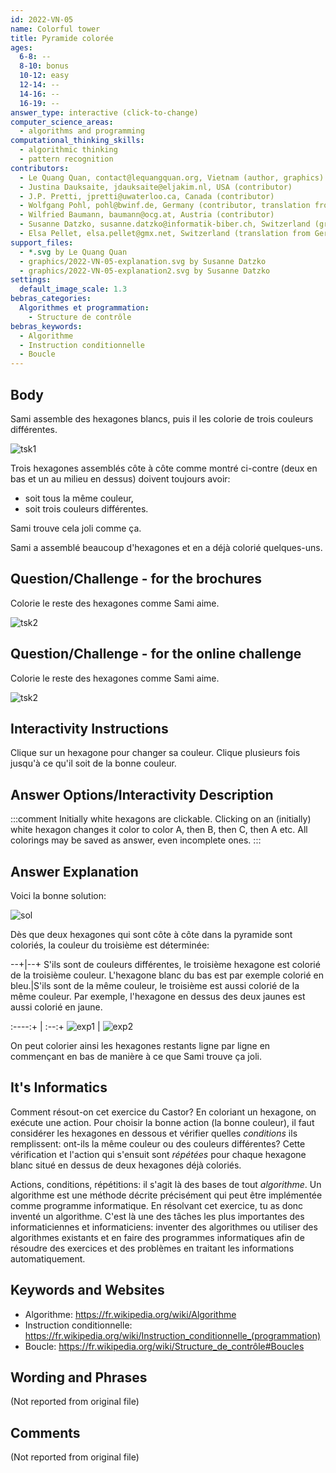 ```yaml
---
id: 2022-VN-05
name: Colorful tower
title: Pyramide colorée
ages:
  6-8: --
  8-10: bonus
  10-12: easy
  12-14: --
  14-16: --
  16-19: --
answer_type: interactive (click-to-change)
computer_science_areas:
  - algorithms and programming
computational_thinking_skills:
  - algorithmic thinking
  - pattern recognition
contributors:
  - Le Quang Quan, contact@lequangquan.org, Vietnam (author, graphics)
  - Justina Dauksaite, jdauksaite@eljakim.nl, USA (contributor)
  - J.P. Pretti, jpretti@uwaterloo.ca, Canada (contributor)
  - Wolfgang Pohl, pohl@bwinf.de, Germany (contributor, translation from English into German)
  - Wilfried Baumann, baumann@ocg.at, Austria (contributor)
  - Susanne Datzko, susanne.datzko@informatik-biber.ch, Switzerland (graphics)
  - Elsa Pellet, elsa.pellet@gmx.net, Switzerland (translation from German into French)
support_files:
  - *.svg by Le Quang Quan
  - graphics/2022-VN-05-explanation.svg by Susanne Datzko
  - graphics/2022-VN-05-explanation2.svg by Susanne Datzko
settings:
  default_image_scale: 1.3
bebras_categories:
  Algorithmes et programmation:
    - Structure de contrôle
bebras_keywords:
  - Algorithme
  - Instruction conditionnelle
  - Boucle
---
```


[tsk1]: graphics/2022-VN-05-taskbody1.svg "Tâche 1 (right)"
[tsk2]: graphics/2022-VN-05-taskbody2.svg "Tâche 2"
[sol]: graphics/2022-VN-05-solution.svg "Solution"
[exp1]: graphics/2022-VN-05-explanation.svg "Explication 1"
[exp2]: graphics/2022-VN-05-explanation2.svg "Explication 2"

## Body

Sami assemble des hexagones blancs, puis il les colorie de trois couleurs différentes. 

![tsk1]

Trois hexagones assemblés côte à côte comme montré ci-contre (deux en bas et un au milieu en dessus) doivent toujours avoir:
- soit tous la même couleur,
- soit trois couleurs différentes. 

Sami trouve cela joli comme ça.

Sami a assemblé beaucoup d'hexagones et en a déjà colorié quelques-uns. 


## Question/Challenge - for the brochures

Colorie le reste des hexagones comme Sami aime.

![tsk2]


## Question/Challenge - for the online challenge

Colorie le reste des hexagones comme Sami aime.

![tsk2]


## Interactivity Instructions

Clique sur un hexagone pour changer sa couleur. Clique plusieurs fois jusqu'à ce qu'il soit de la bonne couleur.

## Answer Options/Interactivity Description

<!-- empty -->

:::comment
Initially white hexagons are clickable. Clicking on an (initially) white hexagon changes it color to color A, then B, then C, then A etc. All colorings may be saved as answer, even incomplete ones.
:::


## Answer Explanation

Voici la bonne solution:

![sol]

Dès que deux hexagones qui sont côte à côte dans la pyramide sont coloriés, la couleur du troisième est déterminée:

--+|--+
S'ils sont de couleurs différentes, le troisième hexagone est colorié de la troisième couleur. L'hexagone blanc du bas est par exemple colorié en bleu.|S'ils sont de la même couleur, le troisième est aussi colorié de la même couleur. Par exemple, l'hexagone en dessus des deux jaunes est aussi colorié en jaune.


:----:+ | :--:+
![exp1] | ![exp2]

On peut colorier ainsi les hexagones restants ligne par ligne en commençant en bas de manière à ce que Sami trouve ça joli.


## It's Informatics

Comment résout-on cet exercice du Castor? En coloriant un hexagone, on exécute une action. Pour choisir la bonne action (la bonne couleur), il faut considérer les hexagones en dessous et vérifier quelles _conditions_ ils remplissent: ont-ils la même couleur ou des couleurs différentes? Cette vérification et l'action qui s'ensuit sont _répétées_ pour chaque hexagone blanc situé en dessus de deux hexagones déjà coloriés.

Actions, conditions, répétitions: il s'agit là des bases de tout _algorithme_. Un algorithme est une méthode décrite précisément qui peut être implémentée comme programme informatique. En résolvant cet exercice, tu as donc inventé un algorithme. C'est là une des tâches les plus importantes des informaticiennes et informaticiens: inventer des algorithmes ou utiliser des algorithmes existants et en faire des programmes informatiques afin de résoudre des exercices et des problèmes en traitant les informations automatiquement.


## Keywords and Websites

 - Algorithme: https://fr.wikipedia.org/wiki/Algorithme
 - Instruction conditionnelle: https://fr.wikipedia.org/wiki/Instruction_conditionnelle_(programmation)
 - Boucle: https://fr.wikipedia.org/wiki/Structure_de_contrôle#Boucles


## Wording and Phrases

(Not reported from original file)


## Comments

(Not reported from original file)
